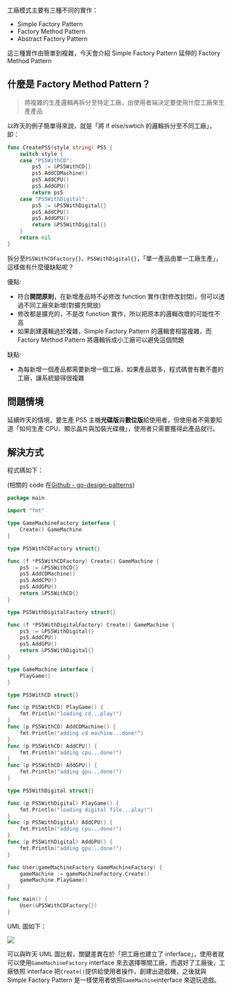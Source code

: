 工廠模式主要有三種不同的實作：

- Simple Factory Pattern
- Factory Method Pattern
- Abstract Factory Pattern

這三種實作由簡單到複雜，今天會介紹 Simple Factory Pattern 延伸的 Factory Method Pattern

## 什麼是 Factory Method Pattern？

> 將複雜的生產邏輯再拆分至特定工廠，由使用者端決定要使用什麼工廠來生產產品

以昨天的例子簡單得來說，就是「將 if else/swtich 的邏輯拆分至不同工廠」，即：

```go
func CreatePS5(style string) PS5 {
	switch style {
	case "PS5WithCD":
		ps5 := &PS5WithCD{}
		ps5.AddCDMachine()
		ps5.AddCPU()
		ps5.AddGPU()
		return ps5
	case "PS5WithDigital":
		ps5 := &PS5WithDigital{}
		ps5.AddCPU()
		ps5.AddGPU()
		return &PS5WithDigital{}
	}
	return nil
}
```

拆分至`PS5WithCDFactory{}`、`PS5WithDigital{}`，「單一產品由單一工廠生產」，這樣做有什麼優缺點呢？

優點:

- 符合**開閉原則**，在新增產品時不必修改 function 實作(對修改封閉)，但可以透過不同工廠來新增(對擴充開放)
- 修改都是擴充的，不是改 function 實作，所以把原本的邏輯改壞的可能性不高
- 如果創建邏輯過於複雜，Simple Factory Pattern 的邏輯會相當複雜，而 Factory Method Pattern 將邏輯拆成小工廠可以避免這個問題

缺點:

- 為每新增一個產品都需要新增一個工廠，如果產品眾多，程式碼會有數不盡的工廠，讓系統變得很複雜

## 問題情境

延續昨天的情境，要生產 PS5 主機**光碟版**與**數位版**給使用者，但使用者不需要知道「如何生產 CPU、顯示晶片與加裝光碟機」，使用者只需要獲得此產品就行。

## 解決方式

程式碼如下：

(相關的 code 在[Github - go-design-patterns](https://github.com/superj80820/go-design-patterns))

```go
package main

import "fmt"

type GameMachineFactory interface {
	Create() GameMachine
}

type PS5WithCDFactory struct{}

func (f *PS5WithCDFactory) Create() GameMachine {
	ps5 := &PS5WithCD{}
	ps5.AddCDMachine()
	ps5.AddCPU()
	ps5.AddGPU()
	return &PS5WithCD{}
}

type PS5WithDigitalFactory struct{}

func (f *PS5WithDigitalFactory) Create() GameMachine {
	ps5 := &PS5WithDigital{}
	ps5.AddCPU()
	ps5.AddGPU()
	return &PS5WithDigital{}
}

type GameMachine interface {
	PlayGame()
}

type PS5WithCD struct{}

func (p PS5WithCD) PlayGame() {
	fmt.Println("loading cd...play!")
}
func (p PS5WithCD) AddCDMachine() {
	fmt.Println("adding cd machine...done!")
}
func (p PS5WithCD) AddCPU() {
	fmt.Println("adding cpu...done!")
}
func (p PS5WithCD) AddGPU() {
	fmt.Println("adding gpu...done!")
}

type PS5WithDigital struct{}

func (p PS5WithDigital) PlayGame() {
	fmt.Println("loading digital file...play!")
}
func (p PS5WithDigital) AddCPU() {
	fmt.Println("adding cpu...done!")
}
func (p PS5WithDigital) AddGPU() {
	fmt.Println("adding gpu...done!")
}

func User(gameMachineFactory GameMachineFactory) {
	gameMachine := gameMachineFactory.Create()
	gameMachine.PlayGame()
}

func main() {
	User(&PS5WithCDFactory{})
}
```

UML 圖如下：

![](https://i.imgur.com/ao9stPW.png)

可以與昨天 UML 圖比較，關鍵差異在於「把工廠也建立了 inferface」，使用者就可以使用`GameMachineFactory` interface 來去選擇哪間工廠，而選好了工廠後，工廠依照 interface 把`Create()`提供給使用者操作，創建出遊戲機，之後就與 Simple Factory Pattern 是一樣使用者依照`GameMachine`interface 來遊玩遊戲。
